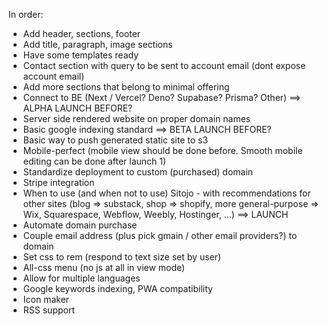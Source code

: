 In order:
- Add header, sections, footer
- Add title, paragraph, image sections
- Have some templates ready
- Contact section with query to be sent to account email (dont expose account email)
- Add more sections that belong to minimal offering
- Connect to BE (Next / Vercel? Deno? Supabase? Prisma? Other)
==> ALPHA LAUNCH BEFORE?
- Server side rendered website on proper domain names
- Basic google indexing standard
==> BETA LAUNCH BEFORE?
- Basic way to push generated static site to s3
- Mobile-perfect (mobile view should be done before. Smooth mobile editing can be done after launch 1)
- Standardize deployment to custom (purchased) domain
- Stripe integration
- When to use (and when not to use) Sitojo - with recommendations for other sites (blog => substack, shop => shopify, more general-purpose => Wix, Squarespace, Webflow, Weebly, Hostinger, ...)
==> LAUNCH
- Automate domain purchase
- Couple email address (plus pick gmain / other email providers?) to domain
- Set css to rem (respond to text size set by user)
- All-css menu (no js at all in view mode)
- Allow for multiple languages
- Google keywords indexing, PWA compatibility
- Icon maker
- RSS support



